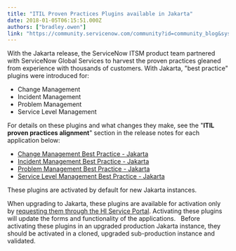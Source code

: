 ```yaml
---
title: "ITIL Proven Practices Plugins available in Jakarta"
date: 2018-01-05T06:15:51.000Z
authors: ["bradley.owen"]
link: "https://community.servicenow.com/community?id=community_blog&sys_id=03dc6a65dbd0dbc01dcaf3231f961964"
---
```

<p>With the Jakarta release, the ServiceNow ITSM product team partnered with ServiceNow Global Services to harvest the proven practices gleaned from experience with thousands of customers. With Jakarta, "best practice" plugins were introduced for:</p><p></p><ul style="list-style-type: disc;"><li>Change Management</li><li>Incident Management</li><li>Problem Management</li><li>Service Level Management</li></ul><p></p><p>For details on these plugins and what changes they make, see the "<strong>ITIL proven practices alignment</strong>" section in the release notes for each application below:</p><p></p><ul style="list-style-type: disc;"><li><a title="ocs.servicenow.com/bundle/jakarta-release-notes/page/release-notes/it-service-management/change-management-rn.html" href="https://docs.servicenow.com/bundle/jakarta-release-notes/page/release-notes/it-service-management/change-management-rn.html">Change Management Best Practice - Jakarta</a></li><li><a title="ocs.servicenow.com/bundle/jakarta-release-notes/page/release-notes/it-service-management/incident-management-rn.html" href="https://docs.servicenow.com/bundle/jakarta-release-notes/page/release-notes/it-service-management/incident-management-rn.html">Incident Management Best Practice - Jakarta</a></li><li><a title="ocs.servicenow.com/bundle/jakarta-release-notes/page/release-notes/it-service-management/problem-management-rn.html" href="https://docs.servicenow.com/bundle/jakarta-release-notes/page/release-notes/it-service-management/problem-management-rn.html">Problem Management Best Practice - Jakarta</a></li><li><a title="ocs.servicenow.com/bundle/jakarta-release-notes/page/release-notes/it-service-management/service-level-agreement-rn.html" href="https://docs.servicenow.com/bundle/jakarta-release-notes/page/release-notes/it-service-management/service-level-agreement-rn.html">Service Level Management Best Practice - Jakarta</a></li></ul><p></p><p>These plugins are activated by default for new Jakarta instances.</p><p></p><p>When upgrading to Jakarta, these plugins are available for activation only by <a title="i.service-now.com/nav_to.do?uri=/com.glideapp.servicecatalog_cat_item_view.do%3Fsysparm_id%3D891f088e465667e234a3cb52ffa1d299" href="https://hi.service-now.com/nav_to.do?uri=/com.glideapp.servicecatalog_cat_item_view.do%3Fsysparm_id%3D891f088e465667e234a3cb52ffa1d299">requesting them through the HI Service Portal</a>. Activating these plugins will update the forms and functionality of the applications.   Before activating these plugins in an upgraded production Jakarta instance, they should be activated in a cloned, upgraded sub-production instance and validated.</p>